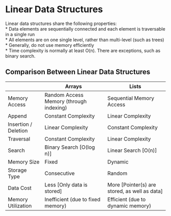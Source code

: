 <h1>Linear Data Structures</h1>
Linear data structures share the following properties:<br>
* Data elements are sequentially connected and each element is traversable in a single run<br>
* All elements are on one single level, rather than multi-level (such as trees)<br>
* Generally, do not use memory efficiently<br>
* Time complexity is normally at least O(n). There are exceptions, such as binary search.<br>
<h2>Comparison Between Linear Data Structures</h2>

| | Arrays | Lists |
|-| ------ | ----- |
|Memory Access | Random Access Memory (through indexing) | Sequential Memory Access |
| Append | Constant Complexity | Linear Complexity |
| Insertion / Deletion | Linear Complexity | Constant Complexity |
| Traversal | Constant Complexity | Linear Complexity |
| Search | Binary Search [O(log n)] | Linear Search [O(n)]
| Memory Size | Fixed | Dynamic |
| Storage Type | Consecutive | Random |
| Data Cost | Less [Only data is stored] | More [Pointer(s) are stored, as well as data] |
| Memory Utilization | Inefficient (due to fixed memory) | Efficient (due to dynamic memory) |
